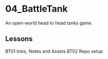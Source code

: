 # 04_BattleTank
An open-world head to head tanks game.

## Lessons
BT01 Intro, Notes and Assets
BT02 Repo setup
